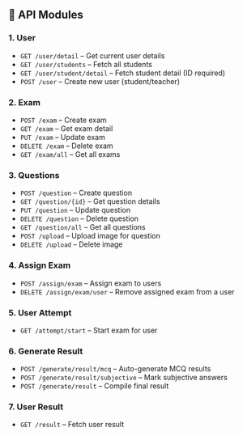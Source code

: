 ## 📂 API Modules

### 1. **User**
- `GET /user/detail` – Get current user details
- `GET /user/students` – Fetch all students
- `GET /user/student/detail` – Fetch student detail (ID required)
- `POST /user` – Create new user (student/teacher)

### 2. **Exam**
- `POST /exam` – Create exam
- `GET /exam` – Get exam detail
- `PUT /exam` – Update exam
- `DELETE /exam` – Delete exam
- `GET /exam/all` – Get all exams
<!-- - `POST /exam/copy` – Copy an existing exam with questions not in current cycle -->

### 3. **Questions**
- `POST /question` – Create question
- `GET /question/{id}` – Get question details
- `PUT /question` – Update question
- `DELETE /question` – Delete question
- `GET /question/all` – Get all questions
- `POST /upload` – Upload image for question
- `DELETE /upload` – Delete image

### 4. **Assign Exam**
- `POST /assign/exam` – Assign exam to users
- `DELETE /assign/exam/user` – Remove assigned exam from a user

### 5. **User Attempt**
- `GET /attempt/start` – Start exam for user

### 6. **Generate Result**
- `POST /generate/result/mcq` – Auto-generate MCQ results
- `POST /generate/result/subjective` – Mark subjective answers
- `POST /generate/result` – Compile final result

### 7. **User Result**
- `GET /result` – Fetch user result
